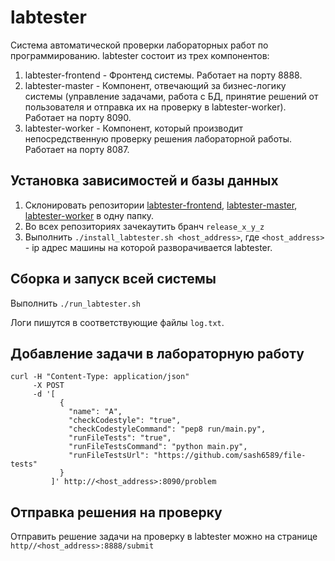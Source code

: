 # labtester
Система автоматической проверки лабораторных работ по программированию.
labtester состоит из трех компонентов:
1) labtester-frontend - Фронтенд системы. Работает на порту 8888.
2) labtester-master - Компонент, отвечающий за бизнес-логику системы (управление задачами, работа с БД, принятие решений от пользователя и отправка их на проверку в labtester-worker). Работает на порту 8090.
3) labtester-worker - Компонент, который производит непосредственную проверку решения лабораторной работы. Работает на порту 8087.
## Установка зависимостей и базы данных
1) Склонировать репозитории [labtester-frontend](https://github.com/sash6589/labtester-frontend), [labtester-master](https://github.com/sash6589/labtester-master), [labtester-worker](https://github.com/sash6589/labtester-worker) в одну папку.
2) Во всех репозиториях зачекаутить бранч `release_x_y_z`
3) Выполнить `./install_labtester.sh <host_address>`, где `<host_address>` - ip адрес машины на которой разворачивается labtester.

## Сборка и запуск всей системы
Выполнить `./run_labtester.sh`

Логи пишутся в соответствующие файлы `log.txt`.
## Добавление задачи в лабораторную работу
``` 
curl -H "Content-Type: application/json" 
     -X POST 
     -d '[
           {
             "name": "A", 
             "checkCodestyle": "true", 
             "checkCodestyleCommand": "pep8 run/main.py", 
             "runFileTests": "true", 
             "runFileTestsCommand": "python main.py", 
             "runFileTestsUrl": "https://github.com/sash6589/file-tests"
           }
         ]' http://<host_address>:8090/problem
 ```
 ## Отправка решения на проверку
 Отправить решение задачи на проверку в labtester можно на странице `http//<host_address>:8888/submit`
